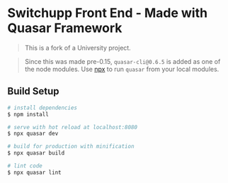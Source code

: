 # Switchupp Front End - Made with Quasar Framework

> This is a fork of a University project.

> Since this was made pre-0.15, ```quasar-cli@0.6.5``` is added as one of the node modules. Use [npx](https://www.npmjs.com/package/npx) to run ```quasar``` from your local modules.

## Build Setup

``` bash
# install dependencies
$ npm install

# serve with hot reload at localhost:8080
$ npx quasar dev

# build for production with minification
$ npx quasar build

# lint code
$ npx quasar lint
```
